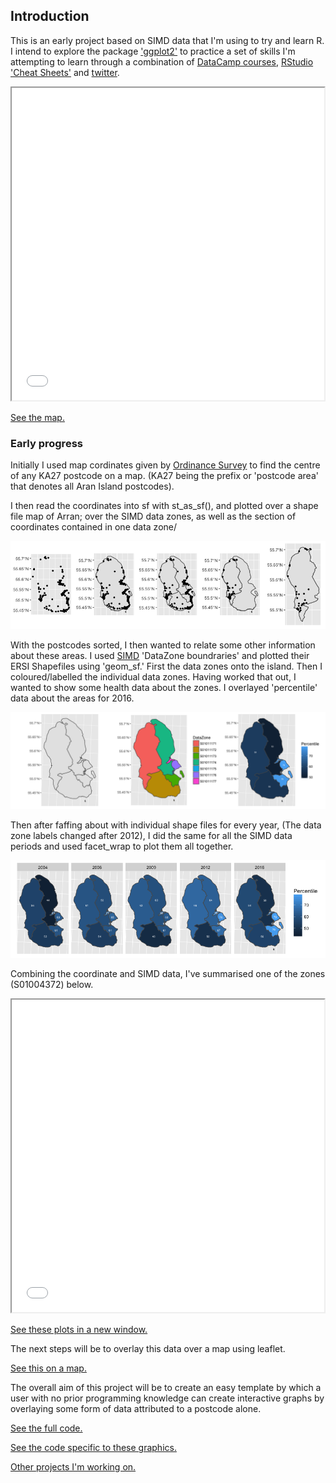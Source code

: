 ## Introduction
This is an early project based on SIMD data that I'm using to try and learn R.
I intend to explore the package ['ggplot2'](http://ggplot2.tidyverse.org/reference/ggsf.html) to practice a set of skills I'm attempting to learn through a combination of [DataCamp courses](https://www.datacamp.com/courses/free-introduction-to-r), [RStudio 'Cheat Sheets'](https://www.rstudio.com/resources/cheatsheets/) and [twitter](https://twitter.com/hashtag/Rstats?src=hash).

<style>
	iframe {
		width: 500px;
		height: 500px;
	}
</style>
<iframe src="map.html">
</iframe>

[See the map.](map.html)

### Early progress

Initially I used map cordinates given by [Ordinance Survey](https://www.ordnancesurvey.co.uk/opendatadownload/products.html) to find the centre of any KA27 postcode on a map.
(KA27 being the prefix or 'postcode area' that denotes all Aran Island postcodes).

I then read the coordinates into sf with st_as_sf(), and plotted over a shape file map of Arran; over the SIMD data zones, as well as the section of coordinates contained in one data zone/

![Coordinate plots](Rplot11.5.png)

With the postcodes sorted, I then wanted to relate some other information about these areas.
I used [SIMD](www.gov.scot/Topics/Statistics/SIMD) 'DataZone boundraries' and plotted their ERSI Shapefiles using 'geom_sf.' 
First the data zones onto the island.
Then I coloured/labelled the individual data zones.
Having worked that out, I wanted to show some health data about the zones. I overlayed 'percentile' data about the areas for 2016.

![DZ Outlines2](Rplot13.png)

Then after faffing about with individual shape files for every year, (The data zone labels changed after 2012), I did the same for all the SIMD data periods and used facet_wrap to plot them all together.

![Percentile Facet_wrap](Rplot10.png)

Combining the coordinate and SIMD data, I've summarised one of the zones (S01004372) below.

<style>
	iframe {
		width: 500px;
		height: 500px;
	}
</style>
<iframe src="Function10.html">
</iframe>

[See these plots in a new window.](Function10.html)

The next steps will be to overlay this data over a map using leaflet.

[See this on a map.](map.html)

The overall aim of this project will be to create an easy template by which a user with no prior programming knowledge can create interactive graphs by overlaying some form of data attributed to a postcode alone.

[See the full code.](Arran_Workbook.html)

[See the code specific to these graphics.](front_page_graphics.html)

[Other projects I'm working on.](https://fergustaylor.github.io) 
